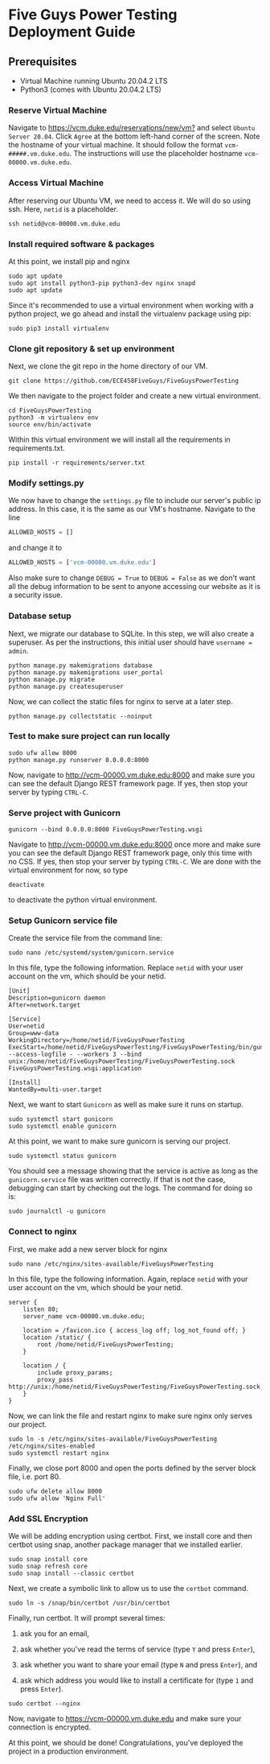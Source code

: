 # Five Guys Power Testing Deployment Guide

## Prerequisites

* Virtual Machine running Ubuntu 20.04.2 LTS
* Python3 (comes with Ubuntu 20.04.2 LTS)

### Reserve Virtual Machine

Navigate to <https://vcm.duke.edu/reservations/new/vm?> and select `Ubuntu Server 20.04`. Click `Agree` at the bottom
left-hand corner of the screen. Note the hostname of your virtual machine. It should follow the format
`vcm-#####.vm.duke.edu`. The instructions will use the placeholder hostname `vcm-00000.vm.duke.edu`.

### Access Virtual Machine

After reserving our Ubuntu VM, we need to access it. We will do so using ssh. Here, `netid` is a placeholder.

```shell
ssh netid@vcm-00000.vm.duke.edu
```

### Install required software & packages

At this point, we install pip and nginx

```shell
sudo apt update
sudo apt install python3-pip python3-dev nginx snapd
sudo apt update
```

Since it's recommended to use a virtual environment when working with a python project, we go ahead and install the
virtualenv package using pip:

```shell
sudo pip3 install virtualenv
```

### Clone git repository & set up environment

Next, we clone the git repo in the home directory of our VM.

```shell
git clone https://github.com/ECE458FiveGuys/FiveGuysPowerTesting
```

We then navigate to the project folder and create a new virtual environment.

```shell
cd FiveGuysPowerTesting
python3 -m virtualenv env
source env/bin/activate
```

Within this virtual environment we will install all the requirements in requirements.txt.

```shell
pip install -r requirements/server.txt
```

### Modify settings.py

We now have to change the `settings.py` file to include our server's public ip address. In this case, it is the same as our VM's hostname. Navigate to the line

```python
ALLOWED_HOSTS = []
```

and change it to

```python
ALLOWED_HOSTS = ['vcm-00000.vm.duke.edu']
```

Also make sure to change `DEBUG = True` to `DEBUG = False` as we don't want all the debug information to be sent to anyone accessing our website as it is a security issue.
### Database setup

Next, we migrate our database to SQLite. In this step, we will also create a superuser. As per the instructions, this initial user should have `username = admin`. 

```shell
python manage.py makemigrations database
python manage.py makemigrations user_portal
python manage.py migrate
python manage.py createsuperuser
```
 
Now, we can collect the static files for nginx to serve at a later step.

```shell
python manage.py collectstatic --noinput
```

### Test to make sure project can run locally

```shell
sudo ufw allow 8000
python manage.py runserver 0.0.0.0:8000
```

Now, navigate to <http://vcm-00000.vm.duke.edu:8000> and make sure you can see the default Django REST framework page.
If yes, then stop your server by typing `CTRL-C`.

### Serve project with Gunicorn

```shell
gunicorn --bind 0.0.0.0:8000 FiveGuysPowerTesting.wsgi
```

Navigate to <http://vcm-00000.vm.duke.edu:8000> once more and make sure you can see the default Django REST framework
page, only this time with no CSS. If yes, then stop your server by typing `CTRL-C`. We are done with the virtual
environment for now, so type

```shell
deactivate
```

to deactivate the python virtual environment.

### Setup Gunicorn service file

Create the service file from the command line:

```shell
sudo nano /etc/systemd/system/gunicorn.service
```

In this file, type the following information. Replace `netid` with your user account on the vm, which should be your netid.

```text
[Unit]
Description=gunicorn daemon
After=network.target

[Service]
User=netid
Group=www-data
WorkingDirectory=/home/netid/FiveGuysPowerTesting
ExecStart=/home/netid/FiveGuysPowerTesting/FiveGuysPowerTesting/bin/gunicorn --access-logfile - --workers 3 --bind unix:/home/netid/FiveGuysPowerTesting/FiveGuysPowerTesting.sock FiveGuysPowerTesting.wsgi:application

[Install]
WantedBy=multi-user.target
```

Next, we want to start `Gunicorn` as well as make sure it runs on startup.

```shell
sudo systemctl start gunicorn
sudo systemctl enable gunicorn
```

At this point, we want to make sure gunicorn is serving our project.

```shell
sudo systemctl status gunicorn
```

You should see a message showing that the service is active as long as the `gunicorn.service` file was written
correctly. If that is not the case, debugging can start by checking out the logs. The command for doing so is:

```shell
sudo journalctl -u gunicorn
```

### Connect to nginx

First, we make add a new server block for nginx

```shell
sudo nano /etc/nginx/sites-available/FiveGuysPowerTesting
```

In this file, type the following information. Again, replace `netid` with your user account on the vm, which should be your netid.

```text
server {
    listen 80;
    server_name vcm-00000.vm.duke.edu;

    location = /favicon.ico { access_log off; log_not_found off; }
    location /static/ {
        root /home/netid/FiveGuysPowerTesting;
    }

    location / {
        include proxy_params;
        proxy_pass http://unix:/home/netid/FiveGuysPowerTesting/FiveGuysPowerTesting.sock;
    }
}
```

Now, we can link the file and restart nginx to make sure nginx only serves our project.

```shell
sudo ln -s /etc/nginx/sites-available/FiveGuysPowerTesting /etc/nginx/sites-enabled
sudo systemctl restart nginx
```

Finally, we close port 8000 and open the ports defined by the server block file, i.e. port 80.

```shell
sudo ufw delete allow 8000
sudo ufw allow 'Nginx Full'
```

### Add SSL Encryption

We will be adding encryption using certbot. First, we install core and then certbot using snap, another package manager that we installed earlier.

```shell
sudo snap install core 
sudo snap refresh core
sudo snap install --classic certbot
```

Next, we create a symbolic link to allow us to use the `certbot` command.

```shell
sudo ln -s /snap/bin/certbot /usr/bin/certbot
```

Finally, run certbot. It will prompt several times:

1) ask you for an email, 
   
2) ask whether you've read the terms of service (type `Y` and press `Enter`), 
  
3) ask whether you want to share your email (type `N` and press `Enter`), and 
  
4) ask which address you would like to install a certificate for (type `1` and press `Enter`).

```shell
sudo certbot --nginx
```

Now, navigate to <https://vcm-00000.vm.duke.edu> and make sure your connection is encrypted.

At this point, we should be done! Congratulations, you've deployed the project in a production environment.
